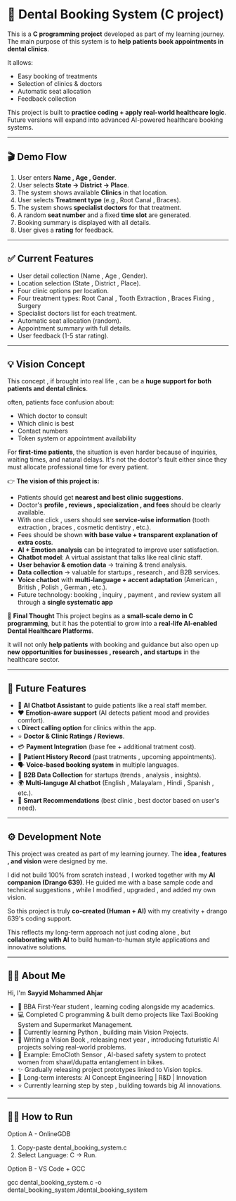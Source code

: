 # 🦷 Dental Booking System (C project)

This is a **C programming project** developed as part of my learning journey.
The main purpose of this system is to **help patients book appointments in dental clinics**.

It allows:
- Easy booking of treatments
- Selection of clinics & doctors
- Automatic seat allocation
- Feedback collection

This project is built to **practice coding + apply real-world healthcare logic**.
Future versions will expand into advanced AI-powered healthcare booking systems.

----

## 🎬 Demo Flow

1. User enters **Name , Age , Gender**.
2. User selects **State -> District -> Place**.
3. The system shows available **Clinics** in that location.
4. User selects **Treatment type** (e.g , Root Canal , Braces).
5. The system shows **specialist doctors** for that treatment.
6. A random **seat number** and a fixed **time slot** are generated.
7. Booking summary is displayed with all details.
8. User gives a **rating** for feedback.

----

## ✅ Current Features

- User detail collection (Name , Age , Gender).
- Location selection (State , District , Place).
- Four clinic options per location.
- Four treatment types: Root Canal , Tooth Extraction , Braces Fixing , Surgery
- Specialist doctors list for each treatment.
- Automatic seat allocation (random).
- Appointment summary with full details.
- User feedback (1-5 star rating).

----

## 💡 Vision Concept

This concept , if brought into real life , can be a **huge support for both patients and dental clinics**.

often, patients face confusion about:
- Which doctor to consult
- Which clinic is best
- Contact numbers
- Token system or appointment availability

For **first-time patients**, the situation is even harder because of inquiries, waiting times, and natural delays.
It's not the doctor's fault either since they must allocate professional time for every patient.

👉 **The vision of this project is:**
- Patients should get **nearest and best clinic suggestions**.
- Doctor's **profile , reviews , specialization , and fees** should be clearly available.
- With one click , users should see **service-wise information** (tooth extraction , braces , cosmetic dentistry , etc.).
- Fees should be shown **with base value + transparent explanation of extra costs**.
- **AI + Emotion analysis** can be integrated to improve user satisfaction.
- **Chatbot model**: A virtual assistant that talks like real clinic staff.
- **User behavior & emotion data** -> training & trend analysis.
- **Data collection** -> valuable for startups , research , and B2B services.
- **Voice chatbot** with **multi-language + accent adaptation** (American , British , Polish , German , etc.).
- Future technology: booking , inquiry , payment , and review system all through a **single systematic app**

🔮 **Final Thought**
This project begins as a **small-scale demo in C programming**, but it has the potential to grow into a **real-life AI-enabled Dental Healthcare
Platforms**.

it will not only **help patients** with booking and guidance but also open up **new opportunities for businesses , research , and startups**
in the healthcare sector.

----

## 🚀 Future Features

- 💬 **AI Chatbot Assistant** to guide patients like a real staff member.
- ❤ **Emotion-aware support** (AI detects patient mood and provides comfort).
- 📞 **Direct calling option** for clinics within the app.
- ⭐ **Doctor & Clinic Ratings / Reviews**.
- 💳 **Payment Integration** (base fee + additional tratment cost).
- 📁 **Patient History Record** (past tratments , upcoming appointments).
- 🗣 **Voice-based booking system** in multiple languages.
- 🔗 **B2B Data Collection** for startups (trends , analysis , insights).
- 🌍 **Multi-languge AI chatbot** (English , Malayalam , Hindi , Spanish , etc.).
- 🎯 **Smart Recommendations** (best clinic , best doctor based on user's need).

----

## ⚙ Development Note

This project was created as part of my learning journey. The **idea , features , and vision** were designed by me.

I did not build 100% from scratch instead , I worked together with my **AI companion (Drango 639)**. 
He guided me with a base sample code and technical suggestions , while I modified , upgraded , and added my own vision.

So this project is truly **co-created (Human + AI)** with my creativity + drango 639's coding support.

This reflects my long-term approach not just coding alone , but **collaborating with AI** to build human-to-human style applications and
innovative solutions.

----

## 👨‍💻 About Me

Hi, I'm **Sayyid Mohammed Ahjar**

- 📘 BBA First-Year student , learning coding alongside my academics. 
- 💻 Completed C programming & built demo projects like Taxi Booking System and Supermarket Management.
- 🐍 Currently learning Python , building main Vision Projects.
- 🚀 Writing a Vision Book , releasing next year , introducing futuristic AI projects solving real-world problems.
- 🔹 Example: EmoCloth Sensor , AI-based safety system to protect women from shawl/dupatta entanglement in bikes.
- ✨ Gradually releasing project prototypes linked to Vision topics.
- 🎯 Long-term interests: AI Concept Engineering | R&D | Innovation
- ⭐ Currently learning step by step , building towards big AI innovations.

----

## 👨‍💻 How to Run

Option A - OnlineGDB

1. Copy-paste dental_booking_system.c
2. Select Language: C -> Run.

Option B - VS Code + GCC

gcc dental_booking_system.c -o dental_booking_system./dental_booking_system
